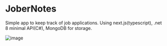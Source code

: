 # JoberNotes
Simple app to keep track of job applications. Using next.js(typescript), .net 8 minimal API(C#), MongoDB for storage.

![image](https://github.com/alexelie/JoberNotes/assets/7006724/68f9d7ab-2859-4216-bfa2-10d055b8dff7)
